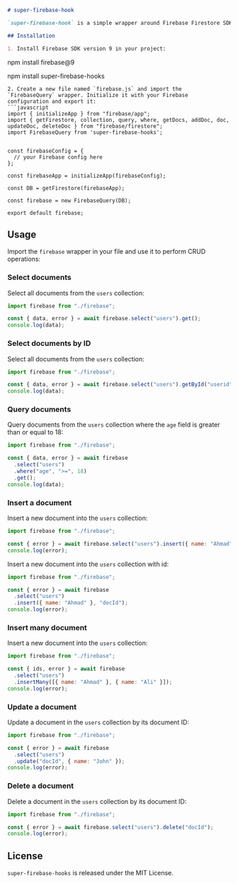 ```markdown
# super-firebase-hook

`super-firebase-hook` is a simple wrapper around Firebase Firestore SDK version 9 that provides a chainable API for performing CRUD operations.

## Installation

1. Install Firebase SDK version 9 in your project:
```

npm install firebase@9

npm install super-firebase-hooks

````
2. Create a new file named `firebase.js` and import the `FirebaseQuery` wrapper. Initialize it with your Firebase configuration and export it:
```javascript
import { initializeApp } from "firebase/app";
import { getFirestore, collection, query, where, getDocs, addDoc, doc, updateDoc, deleteDoc } from "firebase/firestore";
import FirebaseQuery from 'super-firebase-hooks';


const firebaseConfig = {
  // your Firebase config here
};

const firebaseApp = initializeApp(firebaseConfig);

const DB = getFirestore(firebaseApp);

const firebase = new FirebaseQuery(DB);

export default firebase;
````

## Usage

Import the `firebase` wrapper in your file and use it to perform CRUD operations:

### Select documents

Select all documents from the `users` collection:

```javascript
import firebase from "./firebase";

const { data, error } = await firebase.select("users").get();
console.log(data);
```

### Select documents by ID

Select all documents from the `users` collection:

```javascript
import firebase from "./firebase";

const { data, error } = await firebase.select("users").getById("userid");
console.log(data);
```

### Query documents

Query documents from the `users` collection where the `age` field is greater than or equal to 18:

```javascript
import firebase from "./firebase";

const { data, error } = await firebase
  .select("users")
  .where("age", ">=", 18)
  .get();
console.log(data);
```

### Insert a document

Insert a new document into the `users` collection:

```javascript
import firebase from "./firebase";

const { error } = await firebase.select("users").insert({ name: "Ahmad" });
console.log(error);
```

Insert a new document into the `users` collection with id:

```javascript
import firebase from "./firebase";

const { error } = await firebase
  .select("users")
  .insert({ name: "Ahmad" }, "docId");
console.log(error);
```

### Insert many document

Insert a new document into the `users` collection:

```javascript
import firebase from "./firebase";

const { ids, error } = await firebase
  .select("users")
  .insertMany([{ name: "Ahmad" }, { name: "Ali" }]);
console.log(error);
```

### Update a document

Update a document in the `users` collection by its document ID:

```javascript
import firebase from "./firebase";

const { error } = await firebase
  .select("users")
  .update("docId", { name: "John" });
console.log(error);
```

### Delete a document

Delete a document in the `users` collection by its document ID:

```javascript
import firebase from "./firebase";

const { error } = await firebase.select("users").delete("docId");
console.log(error);
```

## License

`super-firebase-hooks` is released under the MIT License.

```

```
